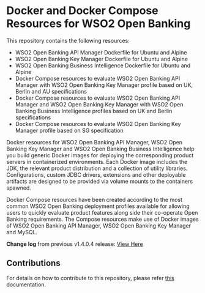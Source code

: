 # Docker and Docker Compose Resources for WSO2 Open Banking

This repository contains the following resources:

- WSO2 Open Banking API Manager Dockerfile for Ubuntu and Alpine
- WSO2 Open Banking Key Manager Dockerfile for Ubuntu and Alpine
- WSO2 Open Banking Business Intelligence Dockerfile for Ubuntu and Alpine
- Docker Compose resources to evaluate WSO2 Open Banking API Manager with WSO2 Open Banking Key Manager profile based on UK, Berlin and AU specifications
- Docker Compose resources to evaluate WSO2 Open Banking API Manager and WSO2 Open Banking Key Manager with WSO2 Open Banking Business Intelligence profiles based on UK and Berlin specifications
- Docker Compose resources to evaluate WSO2 Open Banking Key Manager profile based on SG specification

Docker resources for WSO2 Open Banking API Manager, WSO2 Open Banking Key Manager and WSO2 Open Banking Business Intelligence help you build generic Docker images for deploying the corresponding product servers in containerized environments. Each Docker image includes the JDK, the relevant product distribution and a collection of utility libraries. Configurations, custom JDBC
drivers, extensions and other deployable artifacts are designed to be provided via volume mounts to the containers spawned.

Docker Compose resources have been created according to the most common WSO2 Open Banking deployment profiles available for allowing users to quickly evaluate product features along side their co-operate Open Banking requirements. The Compose resources make use of Docker images of WSO2 Open Banking API Manager, WSO2 Open Banking Key Manager and MySQL.

**Change log** from previous v1.4.0.4 release: [View Here](CHANGELOG.md)

## Contributions

For details on how to contribute to this repository, please refer [this](CONTRIBUTING.md) documentation.
